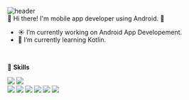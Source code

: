 ![header](https://capsule-render.vercel.app/api?type=slice&color=gradient&text=%20HyunsuSong%20%20&height=200&fontSize=100)<br>
👋  Hi there! I'm mobile app developer using Android. 🚀
<br>
- ☀️  I’m currently working on Android App Developement.
- 🌱 I’m currently learning Kotlin.
<br>

 💪 **Skills**
<br>
<p align="left">
  <img src="https://img.shields.io/badge/Java-007396?style=flat-square&logo=Java&logoColor=white"/>
  <img src="https://img.shields.io/badge/Kotlin-0095D5?style=flat-square&logo=Kotlin&logoColor=white"/></a><br>
  <img src="https://img.shields.io/badge/Android-3DDC84?style=flat-square&logo=Android&logoColor=white"/></a>
  <img src="https://img.shields.io/badge/Swift-FA7343?style=flat-square&logo=Swift&logoColor=white"/></a>
  <img src="https://img.shields.io/badge/IOS-000000?style=flat-square&logo=IOS&logoColor=white"/></a>
  <img src="https://img.shields.io/badge/Android Studio-3DDC84?style=flat-square&logo=AndroidStudio&logoColor=white"/></a>
  <img src="https://img.shields.io/badge/Xcode-1575F9?style=flat-square&logo=Xcode&logoColor=white"/></a>
  <img src="https://img.shields.io/badge/Firebase-FFCA28?style=flat-square&logo=Firebase&logoColor=white"/></a>
</p>


